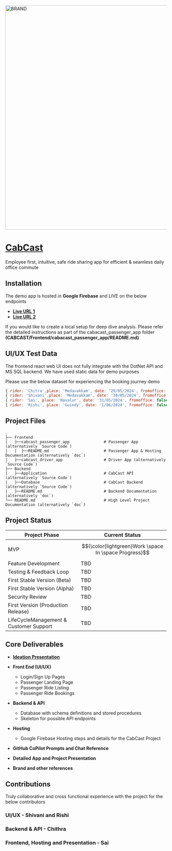 
<img height="700" width="700" alt="BRAND" src="https://github.com/Shivani99-max/CABCAST/assets/4799507/9516438c-d228-4f9f-8641-4462dec43b28">

# [CabCast](https://cabcast-2024.firebaseapp.com/)

Employee first, intuitive, safe ride sharing app for efficient & seamless daily office commute

## Installation

The demo app is hosted in **Google Firebase** and LIVE on the below endpoints

* **[Live URL 1](https://cabcast-2024.firebaseapp.com/)**
* **[Live URL 2](https://cabcast-2024.web.app/)**

If you would like to create a local setup for deep dive analysis. Please refer the detailed instructions as part of the cabacast_passenger_app folder **(CABCAST/Frontend/cabacast_passenger_app/README.md)**

## UI/UX Test Data

The frontend react web UI does not fully integrate with the DotNet API and MS SQL backend. We have used static data for demo purposes

Please use the below dataset for experiencing the booking journey demo

```jsx
{ rider: 'Chitra',place: 'Medavakkam', date: '29/05/2024', fromoffice: true, toOffice: false, seats: 3},
{ rider: 'Shivani',place: 'Medavakkam', date: '30/05/2024', fromoffice: true, toOffice: false, seats: 4},
{ rider: 'Sai', place: 'Navalur', date: '31/05/2024', fromoffice: false, toOffice: true, seats:5 },
{ rider: 'Rishi', place: 'Guindy', date: '1/06/2024', fromoffice: false, tooffice:true, seats: 6 }
```
## Project Files
    .
    ├── Frontend
    |   ├──cabcast_passenger_app               # Passenger App (alternatively `Source Code`)
    |   |  ├──README.md                        # Passenger App & Hosting Documentation (alternatively `doc`)
    |   ├──cabcast_driver_app                  # Driver App (alternatively `Source Code`)
    ├── Backend 
    |   ├──Application                         # CabCast API (alternatively `Source Code`)
    |   ├──Database                            # CabCast Backend (alternatively `Source Code`)
    |   ├──README.md                           # Backend Documentation (alternatively `doc`)
    └── README.md                              # High Level Project Documentation (alternatively `doc`)

## Project Status

| Project Phase  | Current Status |
| -------------  | -------------  |
| MVP  | $${\color{lightgreen}Work \space In \space Progress}$$  |
| Feature Development | TBD  |
| Testing & Feedback Loop  | TBD  |
| First Stable Version (Beta)  | TBD  |
| First Stable Version (Alpha)  | TBD |
| Security Review  | TBD  |
| First Version (Production Release)  | TBD  |
| LifeCycleManagement & Customer Support  | TBD  |

## Core Deliverables
* **[Ideation Presentation](https://prezi.com/view/reaJlM5NkSX6rC5Uy7Pb/)**

* **Front End (UI/UX)** 
  * Login/Sign Up Pages
  * Passenger Landing Page
  * Passenger Ride Listing
  * Passenger Ride Bookings
* **Backend & API**
  * Database with schema definitions and stored procedures
  * Skeleton for possible API endpoints

* **Hosting**
  * Google Firebase Hosting steps and details for the CabCast Project

* **GitHub CoPilot Prompts and Chat Reference**

* **Detailed App and Project Presentation**

* **Brand and other references**

## Contributions

Truly collaborative and cross functional experience with the project for the below contributors

### UI/UX - Shivani and Rishi
### Backend & API - Chithra
### Frontend, Hosting and Presentation - Sai
